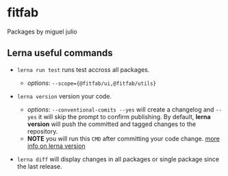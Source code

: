 # fitfab

Packages by miguel julio

## Lerna useful commands

- `lerna run test` runs test accross all packages.
  - _options_: `--scope={@fitfab/ui,@fitfab/utils}`
- `lerna version` version your code.

  - _options_: `--conventional-comits --yes` will create a changelog and `--yes` it will skip the prompt to confirm publishing. By default, **lerna version** will push the committed and tagged changes to the repository.
  - **NOTE** you will run this `CMD` after committing your code change. [more info on lerna version](https://github.com/lerna/lerna/tree/master/commands/version#readme)

- `lerna diff` will display changes in all packages or single package since the last release.
